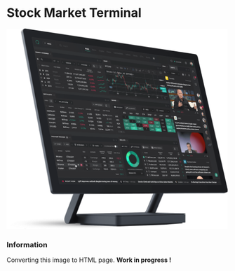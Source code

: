 # Stock Market Terminal

![text](./images/terminal.png)

### Information
Converting this image to HTML page.
**Work in progress !**
